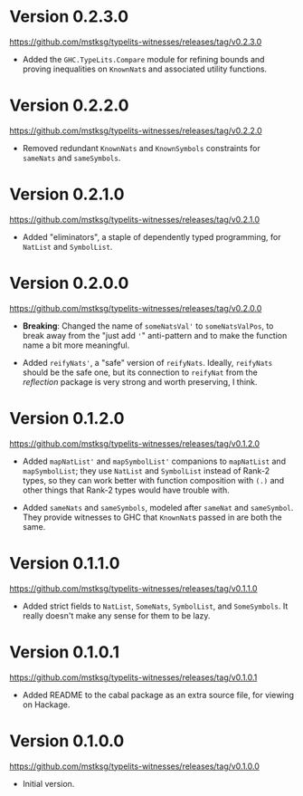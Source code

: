 Version 0.2.3.0
===============

<https://github.com/mstksg/typelits-witnesses/releases/tag/v0.2.3.0>

*   Added the `GHC.TypeLits.Compare` module for refining bounds and proving
    inequalities on `KnownNat`s and associated utility functions.

Version 0.2.2.0
===============

<https://github.com/mstksg/typelits-witnesses/releases/tag/v0.2.2.0>

*   Removed redundant `KnownNats` and `KnownSymbols` constraints for `sameNats`
    and `sameSymbols`.

Version 0.2.1.0
===============

<https://github.com/mstksg/typelits-witnesses/releases/tag/v0.2.1.0>

*   Added "eliminators", a staple of dependently typed programming, for
    `NatList` and `SymbolList`.

Version 0.2.0.0
===============

<https://github.com/mstksg/typelits-witnesses/releases/tag/v0.2.0.0>

*   **Breaking**: Changed the name of `someNatsVal'` to `someNatsValPos`, to
    break away from the "just add `'`" anti-pattern and to make the function
    name a bit more meaningful.

*   Added `reifyNats'`, a "safe" version of `reifyNats`.  Ideally,
    `reifyNats` should be the safe one, but its connection to `reifyNat` from
    the *reflection* package is very strong and worth preserving, I think.

Version 0.1.2.0
===============

<https://github.com/mstksg/typelits-witnesses/releases/tag/v0.1.2.0>

*   Added `mapNatList'` and `mapSymbolList'` companions to `mapNatList` and
    `mapSymbolList`; they use `NatList` and `SymbolList` instead of Rank-2
    types, so they can work better with function composition with `(.)` and
    other things that Rank-2 types would have trouble with.

*   Added `sameNats` and `sameSymbols`, modeled after `sameNat` and
    `sameSymbol`.  They provide witnesses to GHC that `KnownNat`s passed in
    are both the same.

Version 0.1.1.0
===============

<https://github.com/mstksg/typelits-witnesses/releases/tag/v0.1.1.0>

*   Added strict fields to `NatList`, `SomeNats`, `SymbolList`, and
    `SomeSymbols`.  It really doesn't make any sense for them to be lazy.

Version 0.1.0.1
===============

<https://github.com/mstksg/typelits-witnesses/releases/tag/v0.1.0.1>

*   Added README to the cabal package as an extra source file, for viewing on
    Hackage.

Version 0.1.0.0
===============

<https://github.com/mstksg/typelits-witnesses/releases/tag/v0.1.0.0>

*   Initial version.

